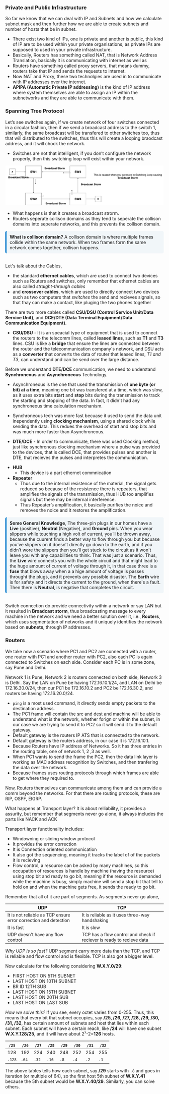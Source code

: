### Private and Public Infrastructure

So far we know that we can deal with IP and Subnets and how we calculate subnet mask and then further how we are able to create subnets and number of hosts that be in subnet.

* There exist two kind of IPs, one is private and another is public, this kind of IP are to be used within your private organisations, as private IPs are supposed to used in your private infrastructure.
* Basically, Routers has something called NAT, that is Network Address Translation, basically it is communicating with internet as well as 
* Routers have something called proxy servers, that means dummy, routers take that IP and sends the requests to internet.
* Now NAT and Proxy, these two technolgies are used in to communicate with IP addresses over the internet.
* **APIPA (Automatic Private IP addressing)** is the kind of IP address where system themselves are able to assign an IP within the subnetworks and they are able to communicate with them.

### Spanning Tree Protocol

Let’s see switches again, if we create network of four switches connected in a circular fashion, then if we send a broadcast address to the switch 1, similarly, the same broadcast will be transfered to other switches too, thus that will distributed to the switches, thus this will create a looping braodcast address, and it will chock the network. 

* Switches are not that intelligent, if you don’t configure the network properly, then this switching loop will exist within your network.

![alt text](diagrams/day3.png)

* What happens is that it creates a broadcast strorm.
* Routers seperate collison domains as they tend to seperate the collison domains into seperate networks, and this prevents the collison domain.

<div style="border-left: 4px solid #007acc; background-color: #f1f6f9; padding: 10px; border-radius: 5px;">
<strong>What is collison domain?</strong> A collison domain is where multiple frames collide within the same network. When two frames form the same network comes together, collison happens.
</div>
<br> 

Let's talk about the Cables,
- the standard **ethernet cables**, which are used to connect two devices such as Routers and switches, only remember that ethernet cables are also called *straight-through cables*
- and **crossover cables**, which are used to directly connect two devices such as two computers that *switches* the send and recieves signals, so that thay can make a contact, like pluging the two phones together

There are two more cables called **CSU/DSU (Control Service Unit/Data Service Unit)**, and **DCE/DTE (Data Terminal Equipment/Data Communication Equipment)**.

- **CSU/DSU** - It is an speacial type of equipment that is used to connect the routers to the telecomm lines, called **leased lines**, such as **T1** and **T3** lines. CSU is like a **bridge** that ensure the lines are connected between the router and the telecommunication company's network, and DSU acts as a **converter** that converts the data of router that leased lines, *T1 and T3*, can understand and can be send over the large distance.

Before we understand **DTE/DCE** communication, we need to understand **Synchroneous** and **Asynchroneous** Technology. 

- Asynchroneous is the one that used the transmission of **one byte (or bit) at a time**, meaning one bit was transfered at a time, which was slow, as it uses extra bits **start** and **stop** bits during the transmission to track the starting and stopping of the data. In fact, it didn't had any synchroneous time calculation mechanism.

- Synchroneous tech was more fast becuase it used to send the data unit inependently using **clocking mechanism**, using a shared clock while sending the data. This redues the overhead of start and stop bits and was much more faster than Asynchroneous.

- **DTE/DCE** - In order to communicate, there was used Clocking method, just like synchronous clocking mechanism where a pulse was provided to the devices, that is called DCE, that provides pulses and another is DTE, that recieves the pulses and interpretes the communication.

* **HUB**
    * This device is a part ethernet commnication
* **Repeater**
    * Thus due to the internal resistence of the material, the signal gets reduced so because of the resistence there is repeaters, that amplifies the signals of the transmission, thus HUB too amplifies signals but there may be internal interference.
    * Thus Repeater’s amplification, it basically purifies the noice and removes the noice and it restores the amplification.

<div style="border-left: 4px solid #007acc; background-color: #f1f6f9; padding: 10px; border-radius: 5px;">
<strong>Some General Knowledge</strong>, The three-pin plugs in our homes have a  <strong>Live</strong> (positive), <strong>Neutral</strong> (Negative), and <strong>Ground</strong> pins.
When you wear slippers while touching a high volt of current, you’ll be thrown away, because the cuurent finds a better way to flow through you but becuase you’ve slippers on it doesn’t directly go down to the earth, and if you didn’t wore the slippers then you’ll get stuck to the circuit as it won't leave you with any capabilities to think.
That was just a scenario. Thus, the <strong>Live</strong> wire connects you with the whole circuit and that might lead to the huge amount of current of voltage through it, in that case three is a <strong>fuse</strong> that blows away when a a hige amount of voltage is passes throught the plugs, and it prevents any possible disaster. 
The <strong>Earth</strong> wire is for safety and it directs the current to the ground, when there's a fault.
Then there is <strong>Neutral</strong>, is negative that completes the circuit.
</div>
<br> 

Switch connection do provide connectivity within a network or say LAN but it resulted in **Broadcast storm**, thus broadcasting message to every machine in the network and we need a better solution over it, i.e., **Routers**, which uses segmentation of networks and it uniquely identifies the network based on **subnets**, through IP addresses.

### Routers

We take now a scenario where PC1 and PC2 are connected with a router, one router with PC1 and another router with PC2, also each PC is again connected to Switches on each side. Consider each PC is in some zone, say Pune and Delhi.

Network 1 is Pune, Network 2 is routers connected on both side, Network 3 is Delhi. Say the LAN on Pune be having 172.16.10.1/24, and LAN on Delhi be 172.16.30.0/24, then our PC1 be 172.16.10.2 and PC2 be 172.16.30.2, and routers be having 172.16.20.0/24.

* `ping` is a most used command, it directly sends empty packets to the destination address.
* The PC1 frame will contain the src and dest and machine will be able to understand what is the network, whether forign or within the subnet, in our case we are trying to send it to PC2 so it will send it to the default gateway. 
* Default gateway is the routers IP ATS that is connected to the network.
* Default gateway is the routers address, in our case it is 172.16.10.1.
* Because Routers have IP address of Networks. So it has three entries in the routing table, one of network 1, 2 ,3 as well. 
* When PC1 wants to send the frame the PC2, then the data link layer is working as MAC address recognition by Switches, and then tranfering the data over the network.
* Because frames uses routing protocols through which frames are able to get where they required to.

Now, Routers themselves can communicate among them and can provide a comm beyond the networks. For that there are routing protocols, these are RIP, OSPF, EIGRP.

What happens at Transport layer?  It is about relliability, it provides a assurity, but remember that segments never go alone, it always includes the parts like NACK and ACK

Transport layer functionality includes:

- Windowning or sliding window protocol
- It provides the error correction
- It is Connection oriented communication
- It also got the sequencing, meaning it tracks the label of of the packets it is recieving
- Flow control, a resource can be asked by many machines, so this occupation of resources is handle by machine (having the resource) using stop bit and ready to go bit, meaning if the resource is demanded while the machine is busy, simply machine will send a stop bit that tell to hold on and when the machine gets free, it sends the ready to go bit.

Remember that all of it are part of segments. As segments never go alone,

|UDP         |TCP       |
|------------|----------|
|It is not reliable as TCP ensure error correction and detection| It is reliable as it uses three-way handshaking|
|It is fast | It is slow|
|UDP doesn't have any flow control| TCP has a flow control and check if reciever is ready to recieve data|

*Why UDP is so fast?* UDP segment carry more data than the TCP, and TCP is reliable and flow control and is flexible. TCP is also got a bigger level.

Now calculate for the following considering **W.X.Y.0/29**:

- FIRST HOST ON 5TH SUBNET
- LAST HOST ON 10TH SUBNET
- BR ID 12TH SUB
- LAST HOST ON 15TH SUBNET
- LAST HOST ON 20TH SUB
- LAST HOST ON LAST SUB

*How we solve this?* If you see, every octet varies from 0-255. Thus, this means that every bit that subnet occupies, say **/25, /26, /27, /28, /29, /30, /31, /32**, has certain amount of subnets and host that lies within each subnet. Each subnet will have a certain reach, like **/24** will have one subnet **W.X.Y.128/25**, and it will have about 2⁷-2=**126** hosts.

| `/25`  | `/26`  | `/27`  | `/28`  | `/29`  | `/30`  | `/31`  | `/32`  |
|--------|--------|--------|--------|--------|--------|--------|--------|
|  128   |  192   |  224   |  240   |  248   |  252   |  254   |  255   |
|`.128`  | `.64`  | `.32`  | `.16`  | `.8`   | `.4`   |  `.2`  | `.1`   |

The above tables tells how each subnet, say **/29** starts with `.8` and goes in iteration (or multiple of 64), so the first host 5th subnet of **W.X.Y.41** because the 5th subnet would be **W.X.Y.40/29**. Similarly, you can solve others.
